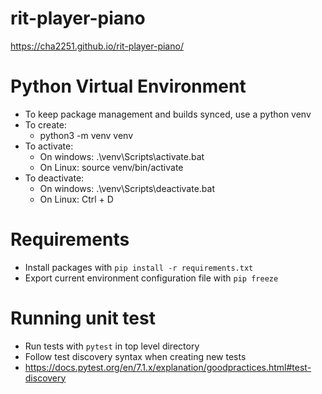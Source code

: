 # rit-player-piano

https://cha2251.github.io/rit-player-piano/

# Python Virtual Environment
- To keep package management and builds synced, use a python venv
- To create: 
    - python3 -m venv venv
- To activate:
    - On windows: .\venv\Scripts\activate.bat
    - On Linux: source venv/bin/activate
- To deactivate:
    - On windows: .\venv\Scripts\deactivate.bat
    - On Linux: Ctrl + D

# Requirements
- Install packages with `pip install -r requirements.txt`
- Export current environment configuration file with `pip freeze`

# Running unit test
- Run tests with `pytest` in top level directory
- Follow test discovery syntax when creating new tests 
 - https://docs.pytest.org/en/7.1.x/explanation/goodpractices.html#test-discovery